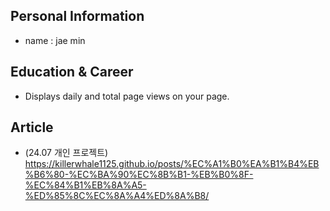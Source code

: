 ## Personal Information
- name : jae min

## Education & Career
- Displays daily and total page views on your page.

## Article
- (24.07 개인 프로젝트) https://killerwhale1125.github.io/posts/%EC%A1%B0%EA%B1%B4%EB%B6%80-%EC%BA%90%EC%8B%B1-%EB%B0%8F-%EC%84%B1%EB%8A%A5-%ED%85%8C%EC%8A%A4%ED%8A%B8/
